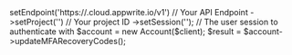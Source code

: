 <?php

use Appwrite\Client;
use Appwrite\Services\Account;

$client = (new Client())
    ->setEndpoint('https://<REGION>.cloud.appwrite.io/v1') // Your API Endpoint
    ->setProject('<YOUR_PROJECT_ID>') // Your project ID
    ->setSession(''); // The user session to authenticate with

$account = new Account($client);

$result = $account->updateMFARecoveryCodes();
